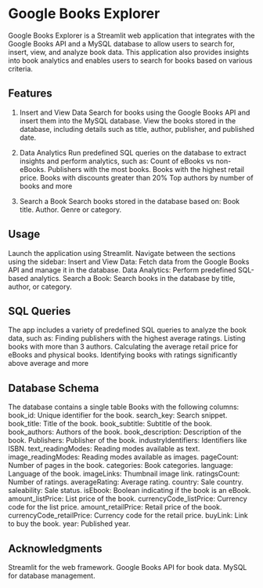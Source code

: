 # Google Books Explorer
Google Books Explorer is a Streamlit web application that integrates with the Google Books API and a MySQL database to allow users to search for, insert, view, and analyze book data. This application also provides insights into book analytics and enables users to search for books based on various criteria.

## Features
1. Insert and View Data
  Search for books using the Google Books API and insert them into the MySQL database.
  View the books stored in the database, including details such as title, author, publisher, and published date.
  
2. Data Analytics
  Run predefined SQL queries on the database to extract insights and perform analytics, such as:
    Count of eBooks vs non-eBooks.
    Publishers with the most books.
    Books with the highest retail price.
    Books with discounts greater than 20%
    Top authors by number of books  and more

3. Search a Book
  Search books stored in the database based on:
    Book title.
    Author.
    Genre or category.

## Usage
Launch the application using Streamlit.
Navigate between the sections using the sidebar:
Insert and View Data: Fetch data from the Google Books API and manage it in the database.
Data Analytics: Perform predefined SQL-based analytics.
Search a Book: Search books in the database by title, author, or category.

## SQL Queries
The app includes a variety of predefined SQL queries to analyze the book data, such as:
Finding publishers with the highest average ratings.
Listing books with more than 3 authors.
Calculating the average retail price for eBooks and physical books.
Identifying books with ratings significantly above average and more

## Database Schema
The database contains a single table Books with the following columns:
book_id: Unique identifier for the book.
search_key: Search snippet.
book_title: Title of the book.
book_subtitle: Subtitle of the book.
book_authors: Authors of the book.
book_description: Description of the book.
Publishers: Publisher of the book.
industryIdentifiers: Identifiers like ISBN.
text_readingModes: Reading modes available as text.
image_readingModes: Reading modes available as images.
pageCount: Number of pages in the book.
categories: Book categories.
language: Language of the book.
imageLinks: Thumbnail image link.
ratingsCount: Number of ratings.
averageRating: Average rating.
country: Sale country.
saleability: Sale status.
isEbook: Boolean indicating if the book is an eBook.
amount_listPrice: List price of the book.
currencyCode_listPrice: Currency code for the list price.
amount_retailPrice: Retail price of the book.
currencyCode_retailPrice: Currency code for the retail price.
buyLink: Link to buy the book.
year: Published year.


## Acknowledgments
Streamlit for the web framework.
Google Books API for book data.
MySQL for database management.
